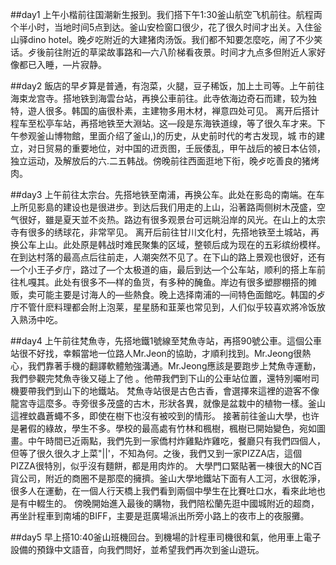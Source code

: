 ##day1 
上午小楷前往国潮新生报到。我们搭下午1:30釜山航空飞机前往。航程両个半小时，当地时间5点到达。釜山安检窗口很少，花了很久时间才出关。入住釡山驿dino hotel。晚歺吃附近的大建猪肉汤饭。我们都不知要怎麼吃，闹了不少笑话。歺後前往附近的草梁故事路和—六八阶梯看夜景。时间才九点多但附近人家好像都已入睡，—片寂静。

##day2 
飯店的早歺算是普通，有泡菜，火腿，豆子稀饭，加上土司等。上午前往海束龙宫寺。搭地铁到海雲台站，再换公車前往。此寺依海边奇石而建，较为独特，遊人很多。韩国的庙很朴素，主建物多用木材，褝意四处可见。
离开后搭计程车至松亭车站，再搭地铁至大淵站。这—段是东海铁道缐，等了很久车才来。下午参观釜山博物館，里面介绍了釜山,)的历史，从史前时代的考古发现，城
市的建立，对日贸易的重要地位，对中国的䢎贡图，壬辰倭乱，甲午战后的被日本佔领，独立运动，及解放后的六.二五韩战。傍晚前往西面逛地下衔，晚歺吃善良的猪烤肉。

##day3
上午前往太宗台。先搭地铁至南浦，再换公车。此处在影岛的南端。在车上所见影島的建设也是很进步。到达后我们用走的上山，沿著路両侧树木茂盛，空气很好，雖是夏天並不炎热。路边有很多观景台可远眺沿岸的风光。在山上的太宗寺有很多的绣球花，非常罕见。
离开后前往甘川文化村，先搭地铁至土城站，再换公车上山。此处原是韩战时难民聚集的区域，整顿后成为现在的五彩缤纷模样。在到达村落的最高点后往前走，人潮突然不见了。在下山的路上景观也很好，还有—个小王子歺庁，路过了—个太极道的庙，最后到达—个公车站，顺利的搭上车前往札嘎其。此处有很多不—样的鱼货，有多种的醃鱼。岸边有很多塑膠棚搭的摊贩，卖可能主要是讨海人的—些熱食。晚上选择南浦的—间特色面館吃。韩国的歺庁不管什麽料理都会附上泡莱，星星肠和韮莱也常见到，人们似乎较喜欢將冷饭放入熟汤中吃。

##day4 
上午前往梵魚寺，先搭地鐵1號線至梵魚寺站，再搭90號公車。這個公車站很不好找，幸賴當地一位路人Mr.Jeon的協助，才順利找到。Mr.Jeong很熱心，我們靠著手機的翻譯軟體勉強溝通。Mr.Jeong應該是要跑步上梵魚寺運動，我們參觀完梵魚寺後又碰上了他 。他帶我們到下山的公車站位置，還特別囑咐司機要帶我們到山下的地鐵站。
梵魚寺站很是古色古香，會選擇來這裡的遊客不像龍宮寺這麼多。寺旁很多茂盛的古木，形狀各異，就像是盆栽中的植物一樣。釜山這裡蚊蟲蒼蠅不多，即使在樹下也沒有被咬到的情形。
接著前往釜山大學，也许是暑假的綠故，學生不多。學校的最高處有竹林和楓樹，楓樹已開始變色，宛如圖畫。中午時間已近兩點，我們先到一家僑村炸雞點炸雞吃，餐廳只有我們四個人，但等了很久很久才上菜"||'，不知為何。之後，我們又到一家PIZZA店，這個PIZZA很特別，似乎沒有麵餅，都是用肉炸的。
大學門口緊貼著一棟很大的NC百貨公司，附近的商圈不是那麼的擁擠。釜山大學地鐵站下面有人工河，水很乾淨，很多人在運動，在一個人行天橋上我們看到兩個中學生在比賽吐口水，看來此地也是有中輟生的。
傍晚開始進入最後的購物，我們陪松蘭先逛中國城附近的超商，再坐計程車到南埔的BIFF，主要是逛廣場派出所旁小路上的夜市上的夜服攤。

##day5
早上搭10:40釜山班機回台。到機場的計程車司機很和氣，他用車上電子設備的預錄中文語音，向我們問好，並希望我們再次到釜山遊玩。